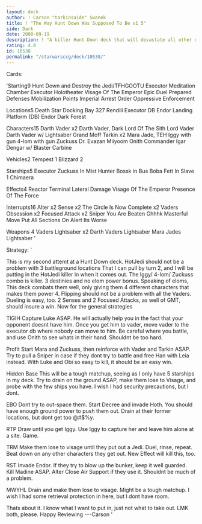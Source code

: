 ```yaml
---
layout: deck
author: ! Carson "tarkinsaide" Swanek
title: ! "The Way Hunt Down Was Supposed To Be v1 5"
side: Dark
date: 2000-09-19
description: ! "A killer Hunt Down deck that will devastate all other decks."
rating: 4.0
id: 10538
permalink: "/starwarsccg/deck/10538/"
---
```

Cards: 

'Starting9
Hunt Down and Destroy the Jedi/TFHGOOTU
Executor Meditation Chamber
Executor Holotheater
Visage Of The Emperor
Epic Duel
Prepared Defenses
Mobilization Points
Imperial Arrest Order
Oppressive Enforcement

Locations5
Death Star Docking Bay 327
Rendili
Executor DB
Endor Landing Platform (DB)
Endor Dark Forest

Characters15
Darth Vader x2
Darth Vader, Dark Lord Of The Sith
Lord Vader
Darth Vader w/ Lightsaber
Grand Moff Tarkin x2
Mara Jade, TEH
Iggy with gun
4-lom with gun
Zuckuss
Dr. Evazan
Miiyoom Onith
Commander Igar
Dengar w/ Blaster Carbine

Vehicles2
Tempest 1
Blizzard 2

Starships5
Executor
Zuckuss In Mist Hunter
Bossk in Bus
Boba Fett In Slave 1
Chimaera

Effects4
Reactor Terminal
Lateral Damage
Visage Of The Emperor
Presence Of The Force

Interrupts16
Alter x2
Sense x2
The Circle Is Now Complete x2
Vaders Obsession x2
Focused Attack x2
Sniper
You Are Beaten
Ghhhk
Masterful Move
Put All Sections On Alert
Its Worse

Weapons 4
Vaders Lightsaber x2
Darth Vaders Lightsaber
Mara Jades Lightsaber '

Strategy: '

This is my second attemt at a Hunt Down deck.  HotJedi should not be a problem with 3 battleground locations That I can pull by turn 2, and I will be putting in the HotJedi killer in when it comes out.  The Iggy/ 4-lom/ Zuckuss combo is killer.	3 destinies and no elom power bonus.  Speaking of eloms,  This deck combats them well, only giving them 4 different characters that makes them power 4.  Flipping should not be a problem with all the Vaders.	Dueling is easy, too.  2 Senses and 2 Focused Attacks, as well of GMT, should insure a win.  Now for the general strategies

TIGIH	Capture Luke ASAP.  He will actually help you in the fact that your opponent doesnt have him.  Once you get him to vader, move vader to the executor db where nobody can move to him.	Be careful where you battle, and use Onith to see whats in their hand.	Shouldnt be too hard.

Profit  Start Mara and Zuckuss, then reinforce with Vader and Tarkin ASAP.  Try to pull a Sniper in case if they dont try to battle and free Han with Leia instead.  With Luke and Obi so easy to kill, it should be an easy win.

Hidden Base This will be a tough matchup, seeing as I only have 5 starships in my deck.  Try to drain on the ground ASAP, make them lose to Visage, and probe with the few ships you have.  I wish I had security precautions, but I dont.

EBO  Dont try to out-space them.  Start Decree and invade Hoth.  You should have enough ground power to push them out.  Drain at their former locations, but dont get too @#$%y.

RTP  Draw until you get Iggy.	Use Iggy to capture her and leave him alone at a site.	Game.

TRM  Make them lose to visage until they put out a Jedi.  Duel, rinse, repeat.  Beat down on any other characters they get out.  New Effect will kill this, too.

RST  Invade Endor.  If they try to blow up the bunker, keep it well guarded.  Kill Madine ASAP.  Alter Close Air Support if they use it.  Shouldnt be much of a problem.

MWYHL	Drain and make them lose to visage.  Might be a tough matchup.	I wish I had some retrieval protection in here, but I dont have room.

Thats about it.  I know what I want to put in, just not what to take out.  LMK both, please.  Happy Reviewing
---Carson '
